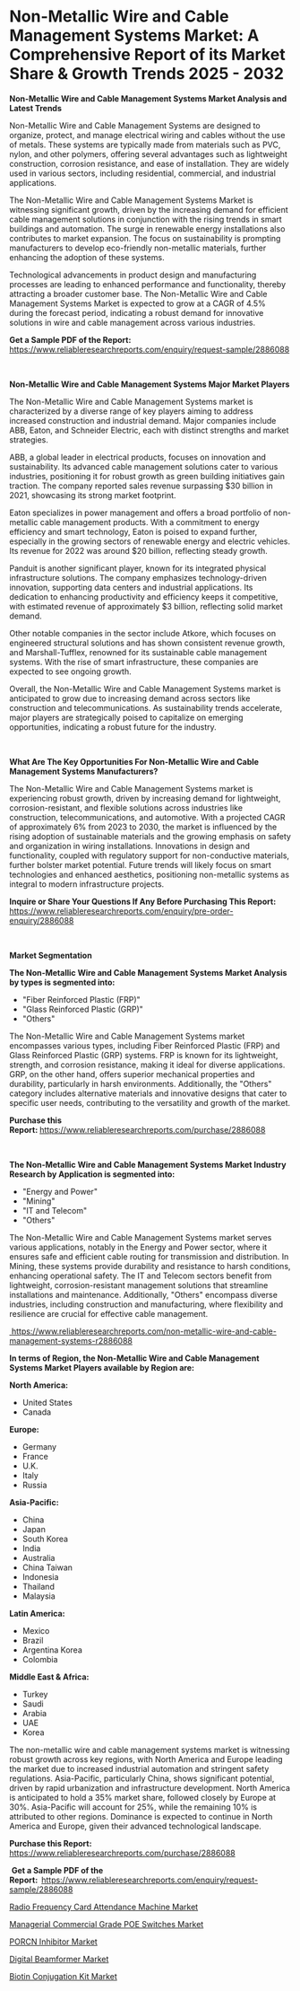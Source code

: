 <p><h1>Non-Metallic Wire and Cable Management Systems Market: A Comprehensive Report of its Market Share & Growth Trends 2025 - 2032</h1></p><p><strong>Non-Metallic Wire and Cable Management Systems Market Analysis and Latest Trends</strong></p>
<p><p>Non-Metallic Wire and Cable Management Systems are designed to organize, protect, and manage electrical wiring and cables without the use of metals. These systems are typically made from materials such as PVC, nylon, and other polymers, offering several advantages such as lightweight construction, corrosion resistance, and ease of installation. They are widely used in various sectors, including residential, commercial, and industrial applications.</p><p>The Non-Metallic Wire and Cable Management Systems Market is witnessing significant growth, driven by the increasing demand for efficient cable management solutions in conjunction with the rising trends in smart buildings and automation. The surge in renewable energy installations also contributes to market expansion. The focus on sustainability is prompting manufacturers to develop eco-friendly non-metallic materials, further enhancing the adoption of these systems.</p><p>Technological advancements in product design and manufacturing processes are leading to enhanced performance and functionality, thereby attracting a broader customer base. The Non-Metallic Wire and Cable Management Systems Market is expected to grow at a CAGR of 4.5% during the forecast period, indicating a robust demand for innovative solutions in wire and cable management across various industries.</p></p>
<p><strong>Get a Sample PDF of the Report:&nbsp;</strong> <a href="https://www.reliableresearchreports.com/enquiry/request-sample/2886088?utm_campaign=33&utm_medium=2&utm_source=Github&utm_content=ia&utm_term=13032025&utm_id=non-metallic-wire-and-cable-management-systems">https://www.reliableresearchreports.com/enquiry/request-sample/2886088</a></p>
<p>&nbsp;</p>
<p><strong>Non-Metallic Wire and Cable Management Systems Major Market Players</strong></p>
<p><p>The Non-Metallic Wire and Cable Management Systems market is characterized by a diverse range of key players aiming to address increased construction and industrial demand. Major companies include ABB, Eaton, and Schneider Electric, each with distinct strengths and market strategies.</p><p>ABB, a global leader in electrical products, focuses on innovation and sustainability. Its advanced cable management solutions cater to various industries, positioning it for robust growth as green building initiatives gain traction. The company reported sales revenue surpassing $30 billion in 2021, showcasing its strong market footprint.</p><p>Eaton specializes in power management and offers a broad portfolio of non-metallic cable management products. With a commitment to energy efficiency and smart technology, Eaton is poised to expand further, especially in the growing sectors of renewable energy and electric vehicles. Its revenue for 2022 was around $20 billion, reflecting steady growth.</p><p>Panduit is another significant player, known for its integrated physical infrastructure solutions. The company emphasizes technology-driven innovation, supporting data centers and industrial applications. Its dedication to enhancing productivity and efficiency keeps it competitive, with estimated revenue of approximately $3 billion, reflecting solid market demand.</p><p>Other notable companies in the sector include Atkore, which focuses on engineered structural solutions and has shown consistent revenue growth, and Marshall-Tufflex, renowned for its sustainable cable management systems. With the rise of smart infrastructure, these companies are expected to see ongoing growth.</p><p>Overall, the Non-Metallic Wire and Cable Management Systems market is anticipated to grow due to increasing demand across sectors like construction and telecommunications. As sustainability trends accelerate, major players are strategically poised to capitalize on emerging opportunities, indicating a robust future for the industry.</p></p>
<p>&nbsp;</p>
<p><strong>What Are The Key Opportunities For Non-Metallic Wire and Cable Management Systems Manufacturers?</strong></p>
<p><p>The Non-Metallic Wire and Cable Management Systems market is experiencing robust growth, driven by increasing demand for lightweight, corrosion-resistant, and flexible solutions across industries like construction, telecommunications, and automotive. With a projected CAGR of approximately 6% from 2023 to 2030, the market is influenced by the rising adoption of sustainable materials and the growing emphasis on safety and organization in wiring installations. Innovations in design and functionality, coupled with regulatory support for non-conductive materials, further bolster market potential. Future trends will likely focus on smart technologies and enhanced aesthetics, positioning non-metallic systems as integral to modern infrastructure projects.</p></p>
<p><strong>Inquire or Share Your Questions If Any Before Purchasing This Report:</strong> <a href="https://www.reliableresearchreports.com/enquiry/pre-order-enquiry/2886088?utm_campaign=33&utm_medium=2&utm_source=Github&utm_content=ia&utm_term=13032025&utm_id=non-metallic-wire-and-cable-management-systems">https://www.reliableresearchreports.com/enquiry/pre-order-enquiry/2886088</a></p>
<p>&nbsp;</p>
<p><strong>Market Segmentation</strong></p>
<p><strong>The Non-Metallic Wire and Cable Management Systems Market Analysis by types is segmented into:</strong></p>
<p><ul><li>"Fiber Reinforced Plastic (FRP)"</li><li>"Glass Reinforced Plastic (GRP)"</li><li>"Others"</li></ul></p>
<p><p>The Non-Metallic Wire and Cable Management Systems market encompasses various types, including Fiber Reinforced Plastic (FRP) and Glass Reinforced Plastic (GRP) systems. FRP is known for its lightweight, strength, and corrosion resistance, making it ideal for diverse applications. GRP, on the other hand, offers superior mechanical properties and durability, particularly in harsh environments. Additionally, the "Others" category includes alternative materials and innovative designs that cater to specific user needs, contributing to the versatility and growth of the market.</p></p>
<p><strong>Purchase this Report:&nbsp;</strong><a href="https://www.reliableresearchreports.com/purchase/2886088?utm_campaign=33&utm_medium=2&utm_source=Github&utm_content=ia&utm_term=13032025&utm_id=non-metallic-wire-and-cable-management-systems">https://www.reliableresearchreports.com/purchase/2886088</a></p>
<p>&nbsp;</p>
<p><strong>The Non-Metallic Wire and Cable Management Systems Market Industry Research by Application is segmented into:</strong></p>
<p><ul><li>"Energy and Power"</li><li>"Mining"</li><li>"IT and Telecom"</li><li>"Others"</li></ul></p>
<p><p>The Non-Metallic Wire and Cable Management Systems market serves various applications, notably in the Energy and Power sector, where it ensures safe and efficient cable routing for transmission and distribution. In Mining, these systems provide durability and resistance to harsh conditions, enhancing operational safety. The IT and Telecom sectors benefit from lightweight, corrosion-resistant management solutions that streamline installations and maintenance. Additionally, "Others" encompass diverse industries, including construction and manufacturing, where flexibility and resilience are crucial for effective cable management.</p></p>
<p><a href="https://www.reliableresearchreports.com/non-metallic-wire-and-cable-management-systems-r2886088?utm_campaign=33&utm_medium=2&utm_source=Github&utm_content=ia&utm_term=13032025&utm_id=non-metallic-wire-and-cable-management-systems">&nbsp;https://www.reliableresearchreports.com/non-metallic-wire-and-cable-management-systems-r2886088</a></p>
<p><strong>In terms of Region, the Non-Metallic Wire and Cable Management Systems Market Players available by Region are:</strong></p>
<p>
    <p> <strong> North America: </strong>
        <ul>
            <li>United States</li>
            <li>Canada</li>
        </ul>
        </p> 
    <p> <strong> Europe: </strong>
        <ul>
            <li>Germany</li>
            <li>France</li>
            <li>U.K.</li>
            <li>Italy</li>
            <li>Russia</li>
        </ul>
        </p> 
    <p> <strong> Asia-Pacific: </strong>
        <ul>
            <li>China</li>
            <li>Japan</li>
            <li>South Korea</li>
            <li>India</li>
            <li>Australia</li>
            <li>China Taiwan</li>
            <li>Indonesia</li>
            <li>Thailand</li>
            <li>Malaysia</li>
        </ul>
        </p> 
    <p> <strong> Latin America: </strong>
        <ul>
            <li>Mexico</li>
            <li>Brazil</li>
            <li>Argentina Korea</li>
            <li>Colombia</li>
        </ul>
        </p> 
    <p> <strong> Middle East & Africa: </strong>
        <ul>
            <li>Turkey</li>
            <li>Saudi</li>
            <li>Arabia</li>
            <li>UAE</li>
            <li>Korea</li>
        </ul>
    </p>
    </p>
<p><p>The non-metallic wire and cable management systems market is witnessing robust growth across key regions, with North America and Europe leading the market due to increased industrial automation and stringent safety regulations. Asia-Pacific, particularly China, shows significant potential, driven by rapid urbanization and infrastructure development. North America is anticipated to hold a 35% market share, followed closely by Europe at 30%. Asia-Pacific will account for 25%, while the remaining 10% is attributed to other regions. Dominance is expected to continue in North America and Europe, given their advanced technological landscape.</p></p>
<p><strong>Purchase this Report: </strong><a href="https://www.reliableresearchreports.com/purchase/2886088?utm_campaign=33&utm_medium=2&utm_source=Github&utm_content=ia&utm_term=13032025&utm_id=non-metallic-wire-and-cable-management-systems">https://www.reliableresearchreports.com/purchase/2886088</a></p>
<p>&nbsp;<strong>Get a Sample PDF of the Report:&nbsp;&nbsp;</strong><a href="https://www.reliableresearchreports.com/enquiry/request-sample/2886088?utm_campaign=33&utm_medium=2&utm_source=Github&utm_content=ia&utm_term=13032025&utm_id=non-metallic-wire-and-cable-management-systems">https://www.reliableresearchreports.com/enquiry/request-sample/2886088</a></p>
<p><strong></strong></p>
<p><p><a href="https://github.com/danzopachllq/Market-Research-Report-List-1/blob/main/radio-frequency-card-attendance-machine-market.md?utm_campaign=33&utm_medium=2&utm_source=Github&utm_content=ia&utm_term=13032025&utm_id=non-metallic-wire-and-cable-management-systems">Radio Frequency Card Attendance Machine Market</a></p><p><a href="https://github.com/hadshpinay/Market-Research-Report-List-1/blob/main/managerial-commercial-grade-poe-switches-market.md?utm_campaign=33&utm_medium=2&utm_source=Github&utm_content=ia&utm_term=13032025&utm_id=non-metallic-wire-and-cable-management-systems">Managerial Commercial Grade POE Switches Market</a></p><p><a href="https://github.com/ridchycarlas/Market-Research-Report-List-1/blob/main/porcn-inhibitor-market.md?utm_campaign=33&utm_medium=2&utm_source=Github&utm_content=ia&utm_term=13032025&utm_id=non-metallic-wire-and-cable-management-systems">PORCN Inhibitor Market</a></p><p><a href="https://github.com/catlowdarcys/Market-Research-Report-List-1/blob/main/digital-beamformer-market.md?utm_campaign=33&utm_medium=2&utm_source=Github&utm_content=ia&utm_term=13032025&utm_id=non-metallic-wire-and-cable-management-systems">Digital Beamformer Market</a></p><p><a href="https://github.com/fendtdjunawo/Market-Research-Report-List-1/blob/main/biotin-conjugation-kit-market.md?utm_campaign=33&utm_medium=2&utm_source=Github&utm_content=ia&utm_term=13032025&utm_id=non-metallic-wire-and-cable-management-systems">Biotin Conjugation Kit Market</a></p></p>